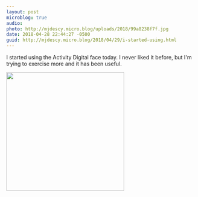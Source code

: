 ```yaml
---
layout: post
microblog: true
audio: 
photo: http://mjdescy.micro.blog/uploads/2018/99a8238f7f.jpg
date: 2018-04-28 22:44:27 -0500
guid: http://mjdescy.micro.blog/2018/04/29/i-started-using.html
---
```

I started using the Activity Digital face today. I never liked it before, but I'm trying to exercise more and it has been useful.

<img src="http://mjdescy.micro.blog/uploads/2018/99a8238f7f.jpg" width="312" height="313" />
